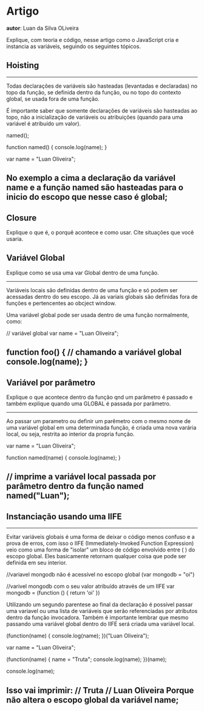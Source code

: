 # Artigo
**autor**: Luan da Silva OLiveira

Explique, com teoria e código, nesse artigo como o JavaScript cria e instancia as variáveis, seguindo os seguintes tópicos.

## Hoisting

--------
Todas declarações de variáveis são hasteadas (levantadas e declaradas) no topo da função, se definida dentro da função, ou no topo do contexto global, se usada fora de uma função.

É importante saber que somente declarações de variáveis são hasteadas ao topo, não a inicialização de variáveis ou atribuições (quando para uma variável é atribuído um valor).

named();

function named() {
	console.log(name);
}

var name = "Luan Oliveira";

No exemplo a cima a declaração da variável name e a função named são hasteadas para o inicio do escopo que nesse caso é global;
--------

## Closure

Explique o que é, o porquê acontece e como usar. 
Cite situações que você usaria.

## Variável Global

Explique como se usa uma var Global dentro de uma função.

--------
Variáveis locais são definidas dentro de uma função e só podem ser acessadas dentro do seu escopo. Já as variais globais são definidas fora de funções e pertencentes ao obcject window.

Uma variável global pode ser usada dentro de uma função normalmente, como:

// variável global
var name = "Luan Oliveira";

function foo() {
	// chamando a variável global
	console.log(name);
}
--------

## Variável por parâmetro

Explique o que acontece dentro da função qnd um parâmetro é passado e também explique quando uma GLOBAL é passada por parâmetro.

--------
Ao passar um parametro ou definir um parêmetro com o mesmo nome de uma variável global  em uma determinada função, é criada uma nova varária local, ou seja, restrita ao interior da propria função.

var name = "Luan Oliveira";

function named(name) {
	console.log(name);
}

// imprime a variável local passada por parâmetro dentro da função named
named("Luan");
--------

## Instanciação usando uma IIFE

--------
Evitar variáveis globais é uma forma de deixar o código menos confuso e a prova de erros, com isso o IIFE (Immediately-Invoked Function Expression) veio como uma forma de "isolar" um bloco de código envolvido entre ( ) do escopo global. Eles basicamente retornam qualquer coisa que pode ser definida em seu interior.

//variavel mongodb não é acessível no escopo global
(var mongodb = "oi")

//varivel mongodb com o seu valor atribuído através de um IIFE
var mongodb = (function () { return 'oi' })

Utilizando um segundo parentese ao final da declaração é possível passar uma variavel ou uma lista de variáveis que serão referenciadas por atributos dentro da função invocadora. Também é importante lembrar que mesmo passando uma variável global dentro do IIFE será criada uma variável local.

(function(name) {
	console.log(name);
})("Luan Oliveira");

var name = "Luan Oliveira";

(function(name) {
	name = "Truta";
	console.log(name);
})(name);

console.log(name);

Isso vai imprimir:
// Truta
// Luan Oliveira
Porque não altera o escopo global da variável name;
--------